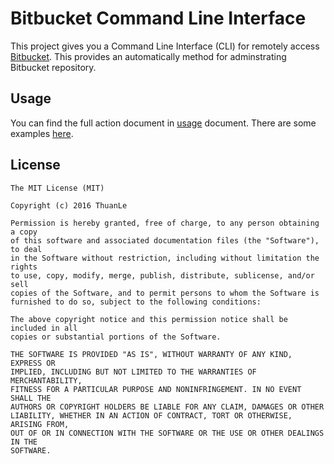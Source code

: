 # Bitbucket Command Line Interface

This project gives you a Command Line Interface (CLI) for remotely access [Bitbucket](http://bitbucket.org). This provides an automatically method for adminstrating Bitbucket repository.

## Usage

You can find the full action document in [usage](Usage.txt) document. There are some examples [here](example.md).

## License

```
The MIT License (MIT)

Copyright (c) 2016 ThuanLe

Permission is hereby granted, free of charge, to any person obtaining a copy
of this software and associated documentation files (the "Software"), to deal
in the Software without restriction, including without limitation the rights
to use, copy, modify, merge, publish, distribute, sublicense, and/or sell
copies of the Software, and to permit persons to whom the Software is
furnished to do so, subject to the following conditions:

The above copyright notice and this permission notice shall be included in all
copies or substantial portions of the Software.

THE SOFTWARE IS PROVIDED "AS IS", WITHOUT WARRANTY OF ANY KIND, EXPRESS OR
IMPLIED, INCLUDING BUT NOT LIMITED TO THE WARRANTIES OF MERCHANTABILITY,
FITNESS FOR A PARTICULAR PURPOSE AND NONINFRINGEMENT. IN NO EVENT SHALL THE
AUTHORS OR COPYRIGHT HOLDERS BE LIABLE FOR ANY CLAIM, DAMAGES OR OTHER
LIABILITY, WHETHER IN AN ACTION OF CONTRACT, TORT OR OTHERWISE, ARISING FROM,
OUT OF OR IN CONNECTION WITH THE SOFTWARE OR THE USE OR OTHER DEALINGS IN THE
SOFTWARE.
```
